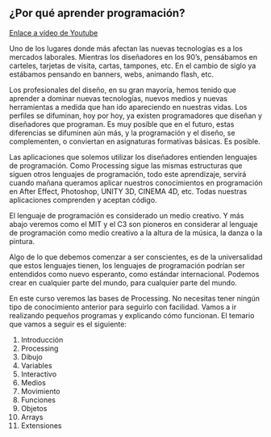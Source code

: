 ## ¿Por qué aprender programación?

[Enlace a vídeo de Youtube](https://youtu.be/Um4IlMFwB4M)

Uno de los lugares donde más afectan las nuevas tecnologías es a los mercados laborales. Mientras los diseñadores en los 90’s, pensábamos en carteles, tarjetas de visita, cartas, tampones, etc. En el cambio de siglo ya estábamos pensando en banners, webs, animando flash, etc. 

Los profesionales del diseño, en su gran mayoría, hemos tenido que aprender a dominar nuevas tecnologías, nuevos medios y nuevas herramientas a medida que han ido apareciendo en nuestras vidas. Los perfiles se difuminan, hoy por hoy, ya existen programadores que diseñan y diseñadores que programan. Es muy posible que en el futuro, estas diferencias se difuminen aún más, y la programación y el diseño, se complementen, o conviertan en asignaturas formativas básicas. Es posible.

Las aplicaciones que solemos utilizar los diseñadores entienden lenguajes de programación. Como Processing sigue las mismas estructuras que siguen otros lenguajes de programación, todo este aprendizaje, servirá cuando mañana queramos aplicar nuestros conocimientos en programación en After Effect, Photoshop, UNITY 3D, CINEMA 4D, etc. Todas nuestras aplicaciones comprenden y aceptan código.

El lenguaje de programación es considerado un medio creativo. Y más abajo veremos como el MIT y el C3 son pioneros en considerar al lenguaje de programación como medio creativo a la altura de la música, la danza o la pintura.

Algo de lo que debemos comenzar a ser conscientes, es de la universalidad que estos lenguajes tienen, los lenguajes de programación podrían ser entendidos como nuevo esperanto, como estándar internacional. Podemos crear en cualquier parte del mundo, para cualquier parte del mundo.

En este curso veremos las bases de Processing. No necesitas tener ningún tipo de conocimiento anterior para seguirlo con facilidad. Vamos a ir realizando pequeños programas y explicando cómo funcionan. El temario que vamos a seguir es el siguiente:

01. Introducción
02. Processing
03. Dibujo
04. Variables
05. Interactivo
06. Medios
07. Movimiento
08. Funciones
09. Objetos
10. Arrays
11. Extensiones